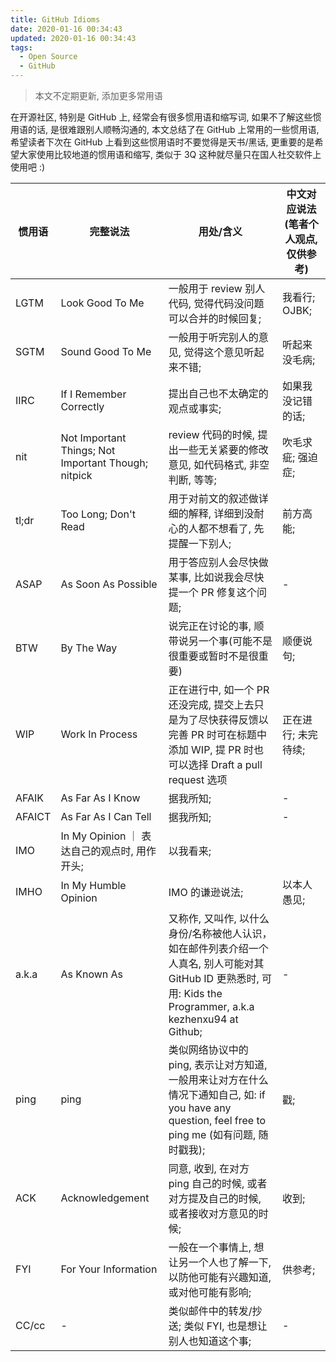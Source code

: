 ```yaml
---
title: GitHub Idioms
date: 2020-01-16 00:34:43
updated: 2020-01-16 00:34:43
tags:
  - Open Source
  - GitHub
---
```


> 本文不定期更新, 添加更多常用语

在开源社区, 特别是 GitHub 上, 经常会有很多惯用语和缩写词, 如果不了解这些惯用语的话, 是很难跟别人顺畅沟通的, 本文总结了在 GitHub 上常用的一些惯用语,
希望读者下次在 GitHub 上看到这些惯用语时不要觉得是天书/黑话, 更重要的是希望大家使用比较地道的惯用语和缩写, 类似于 3Q 这种就尽量只在国人社交软件上使用吧 :)


 惯用语 | 完整说法 | 用处/含义 | 中文对应说法(笔者个人观点, 仅供参考)
 ---- | ---- | ---- | ---- 
 LGTM | Look Good To Me | 一般用于 review 别人代码, 觉得代码没问题可以合并的时候回复; | 我看行; OJBK;
 SGTM | Sound Good To Me | 一般用于听完别人的意见, 觉得这个意见听起来不错; | 听起来没毛病;
 IIRC | If I Remember Correctly | 提出自己也不太确定的观点或事实; | 如果我没记错的话;
 nit | Not Important Things; Not Important Though; nitpick | review 代码的时候, 提出一些无关紧要的修改意见, 如代码格式, 非空判断, 等等; | 吹毛求疵; 强迫症;
 tl;dr | Too Long; Don't Read | 用于对前文的叙述做详细的解释, 详细到没耐心的人都不想看了, 先提醒一下别人; | 前方高能;
 ASAP | As Soon As Possible | 用于答应别人会尽快做某事, 比如说我会尽快提一个 PR 修复这个问题; | -
 BTW | By The Way | 说完正在讨论的事, 顺带说另一个事(可能不是很重要或暂时不是很重要) | 顺便说句; 
 WIP | Work In Process | 正在进行中, 如一个 PR 还没完成, 提交上去只是为了尽快获得反馈以完善 PR 时可在标题中添加 WIP, 提 PR 时也可以选择 Draft a pull request 选项 | 正在进行; 未完待续;
 AFAIK | As Far As I Know | 据我所知; | -
 AFAICT | As Far As I Can Tell | 据我所知; | -
 IMO | In My Opinion ｜ 表达自己的观点时, 用作开头; | 以我看来;
 IMHO | In My Humble Opinion | IMO 的谦逊说法; | 以本人愚见;
 a.k.a | As Known As | 又称作, 又叫作, 以什么身份/名称被他人认识， 如在邮件列表介绍一个人真名, 别人可能对其 GitHub ID 更熟悉时, 可用: Kids the Programmer, a.k.a kezhenxu94 at Github; | - 
 ping | ping | 类似网络协议中的 ping, 表示让对方知道, 一般用来让对方在什么情况下通知自己, 如: if you have any question, feel free to ping me (如有问题, 随时戳我); | 戳;
 ACK | Acknowledgement | 同意, 收到, 在对方 ping 自己的时候, 或者对方提及自己的时候, 或者接收对方意见的时候; | 收到;
 FYI | For Your Information | 一般在一个事情上, 想让另一个人也了解一下, 以防他可能有兴趣知道, 或对他可能有影响; | 供参考;
 CC/cc | - | 类似邮件中的转发/抄送; 类似 FYI, 也是想让别人也知道这个事; | -
  